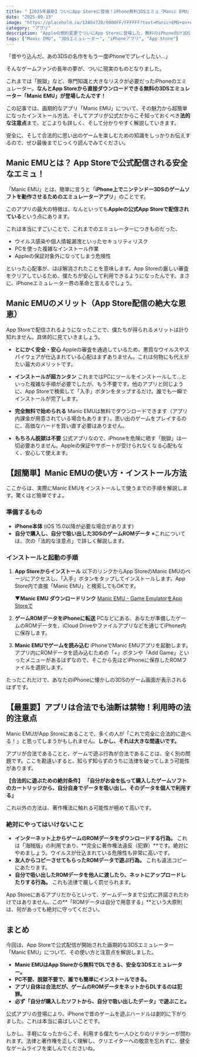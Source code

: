 ```yaml
---
title: "【2025年最新】ついにApp Storeに登場！iPhone無料3DSエミュ「Manic EMU」の使い方と注意点【脱獄不要】"
date: "2025-09-13"
image: "https://placehold.co/1280x720/0000FF/FFFFFF?text=Manic+EMU+on+App+Store"
category: "アプリ"
description: "Appleの規約変更でついにApp Storeに登場した、無料のiPhone向け3DSエミュレーター「Manic EMU」。そのインストール方法から使い方、そして最も重要な法的な注意点まで、この記事を読めば全て分かります。"
tags: ["Manic EMU", "3DSエミュレーター", "iPhoneアプリ", "App Store"]
---
```


「昔やり込んだ、あの3DSの名作をもう一度iPhoneでプレイしたい…」

そんなゲームファンの長年の夢が、ついに現実のものとなりました。

これまでは「脱獄」など、専門知識と大きなリスクが必要だったiPhoneのエミュレーター。**なんとApp Storeから直接ダウンロードできる無料の3DSエミュレーター「Manic EMU」が登場したんです！**

この記事では、画期的なアプリ「Manic EMU」について、その魅力から超簡単になったインストール方法、そしてアプリが公式だからこそ知っておくべき**法的な注意点**まで、どこよりも詳しく、そして分かりやすく解説していきます。

安全に、そして合法的に思い出のゲームを楽しむための知識をしっかりお伝えするので、ぜひ最後までじっくり読んでみてください。

## Manic EMUとは？ App Storeで公式配信される安全なエミュ！

「Manic EMU」とは、簡単に言うと「**iPhone上でニンテンドー3DSのゲームソフトを動作させるためのエミュレーターアプリ**」のことです。

このアプリの最大の特徴は、なんといっても**Appleの公式App Storeで配信されている**という点にあります。

これは本当にすごいことで、これまでのエミュレーターにつきものだった、

* ウイルス感染や個人情報漏洩といったセキュリティリスク
* PCを使った複雑なインストール作業
* Appleの保証対象外になってしまう危険性

といった心配事が、ほぼ解消されたことを意味します。App Storeの厳しい審査をクリアしているため、僕たちが安心して利用できるようになったんです。まさに、iPhoneエミュレーター界の革命と言えるでしょう。

## Manic EMUのメリット（App Store配信の絶大な恩恵）

App Storeで配信されるようになったことで、僕たちが得られるメリットは計り知れません。具体的に見ていきましょう。

* **とにかく安全・安心**
    Appleの審査を通過しているため、悪質なウイルスやスパイウェアが仕込まれている心配はまずありません。これは何物にも代えがたい最大のメリットです。

* **インストールが超カンタン**
    これまではPCにツールをインストールして…といった複雑な手順が必要でしたが、もう不要です。他のアプリと同じように、App Storeで検索して「入手」ボタンをタップするだけ。誰でも一瞬でインストールが完了します。

* **完全無料で始められる**
    Manic EMUは無料でダウンロードできます（アプリ内課金が用意されている場合もあります）。思い出のゲームをプレイするのに、高価なハードを買い直す必要はありません。

* **もちろん脱獄は不要**
    公式アプリなので、iPhoneを危険に晒す「脱獄」は一切必要ありません。Appleの保証やサポートが受けられなくなる心配もなく、安心して使えます。

## 【超簡単】Manic EMUの使い方・インストール方法

ここからは、実際にManic EMUをインストールして使うまでの手順を解説します。驚くほど簡単ですよ。

### 準備するもの

* **iPhone本体** (iOS 15.0以降が必要な場合があります)
* **自分で購入し、自分で吸い出した3DSのゲームROMデータ**
    ※これについては、次の「法的な注意点」で詳しく解説します。

### インストールと起動の手順

1.  **App Storeからインストール**
    以下のリンクからApp StoreのManic EMUのページにアクセスし、「入手」ボタンをタップしてインストールします。App Store内で直接「Manic EMU」と検索してもOKです。

    **▼Manic EMU ダウンロードリンク**
    [Manic EMU - Game EmulatorをApp Storeで](https://apps.apple.com/ph/app/manic-emu-game-emulator/id6743335790)

2.  **ゲームROMデータをiPhoneに転送**
    PCなどにある、あなたが準備したゲームのROMデータを、iCloud Driveやファイルアプリなどを通じてiPhone内に保存します。

3.  **Manic EMUでゲームを読み込む**
    iPhoneでManic EMUアプリを起動します。アプリ内にROMデータを読み込むための「+」ボタンや「Add Game」といったメニューがあるはずなので、そこから先ほどiPhoneに保存したROMファイルを選択します。

たったこれだけで、あなたのiPhoneに懐かしの3DSのゲーム画面が表示されるはずです。

## 【最重要】アプリは合法でも油断は禁物！利用時の法的注意点

Manic EMUがApp Storeにあることで、多くの人が「これで完全に合法的に遊べる！」と思ってしまうかもしれません。**しかし、それは大きな間違いです。**

アプリが合法であることと、ゲームで遊ぶ行為が合法であることは、全く別の問題です。ここを勘違いすると、知らず知らずのうちに法律を破ってしまう可能性があります。

**【合法的に遊ぶための絶対条件】**
**「自分がお金を払って購入したゲームソフトのカートリッジから、自分自身でデータを吸い出し、そのデータを個人で利用する」**

これ以外の方法は、著作権法に触れる可能性が極めて高いです。

### 絶対にやってはいけないこと

* **インターネット上からゲームのROMデータをダウンロードする行為。**
    これは「海賊版」の利用であり、**完全に著作権法違反（犯罪）**です。絶対にやめましょう。ウイルスが仕込まれている危険性も非常に高いです。
* **友人からコピーさせてもらったROMデータで遊ぶ行為。**
    これも違法コピーにあたります。
* **自分で吸い出したROMデータを他人に渡したり、ネットにアップロードしたりする行為。**
    これも法律で厳しく罰せられます。

App Storeにあるアプリだからといって、ゲームデータまで公式に許諾されたわけではありません。この**「ROMデータは自分で用意する」**という大原則は、何があっても絶対に守ってください。

## まとめ

今回は、App Storeで公式配信が開始された画期的な3DSエミュレーター「Manic EMU」について、その使い方と注意点を解説しました。

* **Manic EMUはApp Storeから無料でDLできる、安全な3DSエミュレーター。**
* **PC不要、脱獄不要で、誰でも簡単にインストールできる。**
* **アプリ自体は合法だが、ゲームのROMデータをネットからDLするのは犯罪。**
* **必ず「自分が購入したソフトから、自分で吸い出したデータ」で遊ぶこと。**

公式アプリの登場により、iPhoneで昔のゲームを遊ぶハードルは劇的に下がりました。これは本当に喜ばしいことです。

しかし、手軽になったからこそ、利用する僕たち一人ひとりのリテラシーが問われます。法律と著作権を正しく理解し、クリエイターへの敬意を忘れずに、健全なゲームライフを楽しんでくださいね。

